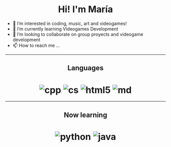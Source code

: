 <h1 align="center">Hi! I'm María</h1>

- 👀 I’m interested in coding, music, art and videogames!
- 🌱 I’m currently learning Videogames Development
- 💞️ I’m looking to collaborate on group proyects and videogame development
- 📫 How to reach me ...

-----

<h2 align="center">Languages</h2>
<p align='center'>
 <h1 align="center">
  <img src="https://img.shields.io/badge/c++-%2300599C.svg?style=for-the-badge&logo=c%2B%2B&logoColor=white" alt="cpp"/>
  <img src="https://img.shields.io/badge/c%23-%23239120.svg?style=for-the-badge&logo=csharp&logoColor=white" alt="cs"/>
  <img src="https://img.shields.io/badge/html5-%23E34F26.svg?style=for-the-badge&logo=html5&logoColor=white" alt="html5"/>
  <img src="https://img.shields.io/badge/markdown-%23000000.svg?style=for-the-badge&logo=markdown&logoColor=white" alt="md"/>
 </h1></p>

 -----

<h2 align="center">Now learning</h2>
<p align='center'>
 <h1 align="center">
  <img src="https://img.shields.io/badge/python-3670A0?style=for-the-badge&logo=python&logoColor=ffdd54" alt="python"/>
  <img src="https://img.shields.io/badge/java-%23ED8B00.svg?style=for-the-badge&logo=openjdk&logoColor=white" alt="java"/>
 </h1></p>

<!---
marsache/marsache is a ✨ special ✨ repository because its `README.md` (this file) appears on your GitHub profile.
You can click the Preview link to take a look at your changes.
--->
